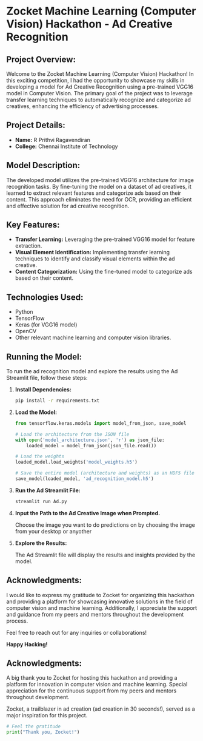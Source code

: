 # Zocket Machine Learning (Computer Vision) Hackathon - Ad Creative Recognition

## Project Overview:

Welcome to the Zocket Machine Learning (Computer Vision) Hackathon! In this exciting competition, I had the opportunity to showcase my skills in developing a model for Ad Creative Recognition using a pre-trained VGG16 model in Computer Vision. The primary goal of the project was to leverage transfer learning techniques to automatically recognize and categorize ad creatives, enhancing the efficiency of advertising processes.

## Project Details:

- **Name:** R Prithvi Ragavendiran
- **College:** Chennai Institute of Technology

## Model Description:

The developed model utilizes the pre-trained VGG16 architecture for image recognition tasks. By fine-tuning the model on a dataset of ad creatives, it learned to extract relevant features and categorize ads based on their content. This approach eliminates the need for OCR, providing an efficient and effective solution for ad creative recognition.

## Key Features:

- **Transfer Learning:** Leveraging the pre-trained VGG16 model for feature extraction.
- **Visual Element Identification:** Implementing transfer learning techniques to identify and classify visual elements within the ad creative.
- **Content Categorization:** Using the fine-tuned model to categorize ads based on their content.

## Technologies Used:

- Python
- TensorFlow
- Keras (for VGG16 model)
- OpenCV
- Other relevant machine learning and computer vision libraries.

## Running the Model:

To run the ad recognition model and explore the results using the Ad Streamlit file, follow these steps:

1. **Install Dependencies:**

    ```bash
    pip install -r requirements.txt
    ```

2. **Load the Model:**
    ```python
    from tensorflow.keras.models import model_from_json, save_model
    
    # Load the architecture from the JSON file
    with open('model_architecture.json', 'r') as json_file:
        loaded_model = model_from_json(json_file.read())

    # Load the weights
    loaded_model.load_weights('model_weights.h5')

    # Save the entire model (architecture and weights) as an HDF5 file
    save_model(loaded_model, 'ad_recognition_model.h5')
    ```

3. **Run the Ad Streamlit File:**

    ```bash
    streamlit run Ad.py 
    ```

4. **Input the Path to the Ad Creative Image when Prompted.**

   Choose the image you want to do predictions on by choosing the image from your desktop or anyother

5. **Explore the Results:**

   The Ad Streamlit file will display the results and insights provided by the model.

## Acknowledgments:

I would like to express my gratitude to Zocket for organizing this hackathon and providing a platform for showcasing innovative solutions in the field of computer vision and machine learning. Additionally, I appreciate the support and guidance from my peers and mentors throughout the development process.

Feel free to reach out for any inquiries or collaborations!

**Happy Hacking!**

## Acknowledgments:

A big thank you to Zocket for hosting this hackathon and providing a platform for innovation in computer vision and machine learning. Special appreciation for the continuous support from my peers and mentors throughout development.

Zocket, a trailblazer in ad creation (ad creation in 30 seconds!), served as a major inspiration for this project.

```python
# Feel the gratitude
print("Thank you, Zocket!")

